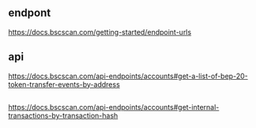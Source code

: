 
## endpont
https://docs.bscscan.com/getting-started/endpoint-urls

## api
https://docs.bscscan.com/api-endpoints/accounts#get-a-list-of-bep-20-token-transfer-events-by-address
## 
https://docs.bscscan.com/api-endpoints/accounts#get-internal-transactions-by-transaction-hash
